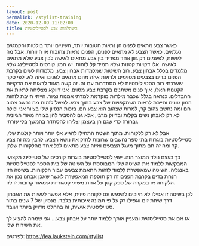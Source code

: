 ```yaml
---
layout: post
permalink: /stylist-training
date: 2020-12-09 11:02:00
title: השתלמות צבע לסטייליסטיות
---
```


כאשר צבע מתאים לפנים הן נראות חטובות יותר, העיניים יותר בולטות והקמטים נעלמים.
כאשר הצבע לא מתאים לפנים, הפנים נראות צהובות או חיוורות.
אבל מה לעשות, לפעמים רק גוון אחד מפריד בין צבע מתאים לאישה לבין צבע שלא מתאים לאישה. אלו דקויות קטנות שלא תמיד קל לזהות.
יש המון קורסים לסטיילינג שלא מלמדים בכלל אבחון צבע.
רוב השיטות שמלמדות אבחון צבע, מלמדות לשים בקרבת הפנים בדים בצבעים מסוימים ולראות איזה מהם מתאים לפנים ואיזה לא.
לפי סקר שערכתי רוב הסטייליסטיות לא מסתדרות עם זה. זה קשה מאוד לראות את הדקויות הקטנות האלו, איך פנים משתנים בקרבת צבע מסוים.
אני דווקא מצליחה לראות את ההבדלים. כנראה בגלל שכבר מילדות מוקדמת למדתי אמנות וציור. הייתי חייבת לזהות המון גוונים וחייבת לראות השתקפויות של צבע בתוך צבע. למשל לזהות מה נחשב צהוב חם ומה נחשב צהוב קר, למרות שצהוב הוא צבע חם.
בזכות הנסיון שלי בציור אני יכולה לא רק לאבחן נשים בקלות ובדיוק מרבי, אלא גם להסביר להן בצורה מאוד הגיונית וברורה כדי שגם הן בעצמן יצליחו להסתדר בהמשך בלי עזרתי.

אבל לא רק ללקוחות. 
מתוך השטח התחילו להגיע אלי יותר ויותר קולגות שלי, סטייליסטיות בוגרות בתי ספר נחשבים שרוצות לחזק את נושא הצבע. להבין מה זה צבע קר ומה זה חם מתוך מעגל הצבעים ואיזה צבע מתאים לכל אחד מהלקוחות שלהן.

כך בעצם נולד המוצר הזה. יעוץ לסטייליסטיות בוגרות קורסים של סטיילינג מקצועי המבקשות ללמוד את השיטה שלי המבוססת על השיטה של בית הספר לסטייליסטיות באנגליה.
השיטה שמאפשרת ללמוד לזהות התאמת צבעים עבור הלקוחות. 
בשיטה הזו הנחת בדים בקרבת הפנים זה רק תוספת המאפשרת לאשר שאכן אבחנו נכון את הלקוחה או במקרה של ספק קטן על אחת משתי קטגוריות שמאוד קרובות זו לזו.

לכן בשיטה זו אפילו לא חייבים להיפגש עם לקוחה פיזית, אלא אפשר לעשות את האבחון דרך שיחת זום ואפילו רק על פי תמונה איכותית בלבד.
מנסיון של 7 שנים בתור סטייליסטית אישית, זה בהחלט מדויק ביותר ועובד.

אז אם את סטייליסטית ומעניין אותך ללמוד יותר על אבחון צבע... אני שמחה להציע לך את השירות שלי.

לפרטים: <https://lea.laukstein.com/stylist>
